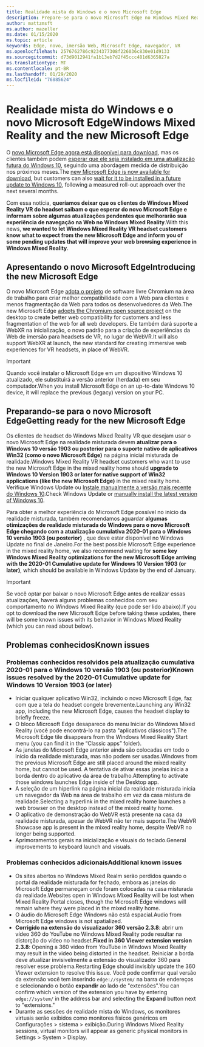 ```yaml
---
title: Realidade mista do Windows e o novo Microsoft Edge
description: Prepare-se para o novo Microsoft Edge no Windows Mixed Reality. Inclui alterações esperadas, atualizações a serem verificadas e problemas conhecidos.
author: mattzmsft
ms.author: mazeller
ms.date: 01/15/2020
ms.topic: article
keywords: Edge, novo, imersão Web, Microsoft Edge, navegador, VR
ms.openlocfilehash: 2576762786c9234377308f226036c830e01d9133
ms.sourcegitcommit: d73d9012941fa1b13eb7d2f45ccc481d6365827a
ms.translationtype: MT
ms.contentlocale: pt-BR
ms.lasthandoff: 01/29/2020
ms.locfileid: "76885624"
---
```

# <a name="windows-mixed-reality-and-the-new-microsoft-edge"></a><span data-ttu-id="e1ea6-105">Realidade mista do Windows e o novo Microsoft Edge</span><span class="sxs-lookup"><span data-stu-id="e1ea6-105">Windows Mixed Reality and the new Microsoft Edge</span></span>

<span data-ttu-id="e1ea6-106">O [novo Microsoft Edge agora está disponível para download](https://blogs.windows.com/windowsexperience/?p=173496), mas os clientes também podem [esperar que ele seja instalado em uma atualização futura do Windows 10](https://blogs.windows.com/msedgedev/2020/01/15/upgrading-new-microsoft-edge-79-chromium/), seguindo uma abordagem medida de distribuição nos próximos meses.</span><span class="sxs-lookup"><span data-stu-id="e1ea6-106">The [new Microsoft Edge is now available for download](https://blogs.windows.com/windowsexperience/?p=173496), but customers can also [wait for it to be installed in a future update to Windows 10](https://blogs.windows.com/msedgedev/2020/01/15/upgrading-new-microsoft-edge-79-chromium/), following a measured roll-out approach over the next several months.</span></span> 

<span data-ttu-id="e1ea6-107">Com essa notícia, **queríamos deixar que os clientes do Windows Mixed Reality VR do headset saibam o que esperar do novo Microsoft Edge e informam sobre algumas atualizações pendentes que melhorarão sua experiência de navegação na Web no Windows Mixed Reality**.</span><span class="sxs-lookup"><span data-stu-id="e1ea6-107">With this news, **we wanted to let Windows Mixed Reality VR headset customers know what to expect from the new Microsoft Edge and inform you of some pending updates that will improve your web browsing experience in Windows Mixed Reality**.</span></span>

## <a name="introducing-the-new-microsoft-edge"></a><span data-ttu-id="e1ea6-108">Apresentando o novo Microsoft Edge</span><span class="sxs-lookup"><span data-stu-id="e1ea6-108">Introducing the new Microsoft Edge</span></span>

<span data-ttu-id="e1ea6-109">O novo Microsoft Edge [adota o projeto](https://blogs.windows.com/windowsexperience/2018/12/06/microsoft-edge-making-the-web-better-through-more-open-source-collaboration/) de software livre Chromium na área de trabalho para criar melhor compatibilidade com a Web para clientes e menos fragmentação da Web para todos os desenvolvedores da Web.</span><span class="sxs-lookup"><span data-stu-id="e1ea6-109">The new Microsoft Edge [adopts the Chromium open source project](https://blogs.windows.com/windowsexperience/2018/12/06/microsoft-edge-making-the-web-better-through-more-open-source-collaboration/) on the desktop to create better web compatibility for customers and less fragmentation of the web for all web developers.</span></span> <span data-ttu-id="e1ea6-110">Ele também dará suporte a WebXR na inicialização, o novo padrão para a criação de experiências da Web de imersão para headsets de VR, no lugar de WebVR.</span><span class="sxs-lookup"><span data-stu-id="e1ea6-110">It will also support WebXR at launch, the new standard for creating immersive web experiences for VR headsets, in place of WebVR.</span></span>

>[!IMPORTANT]
><span data-ttu-id="e1ea6-111">Quando você instalar o Microsoft Edge em um dispositivo Windows 10 atualizado, ele substituirá a versão anterior (herdada) em seu computador.</span><span class="sxs-lookup"><span data-stu-id="e1ea6-111">When you install Microsoft Edge on an up-to-date Windows 10 device, it will replace the previous (legacy) version on your PC.</span></span>

## <a name="getting-ready-for-the-new-microsoft-edge"></a><span data-ttu-id="e1ea6-112">Preparando-se para o novo Microsoft Edge</span><span class="sxs-lookup"><span data-stu-id="e1ea6-112">Getting ready for the new Microsoft Edge</span></span>

<span data-ttu-id="e1ea6-113">Os clientes de headset do Windows Mixed Reality VR que desejam usar o novo Microsoft Edge na realidade misturada devem **atualizar para o Windows 10 versão 1903 ou posterior para o suporte nativo de aplicativos Win32 (como o novo Microsoft Edge)** na página inicial misturada de realidade.</span><span class="sxs-lookup"><span data-stu-id="e1ea6-113">Windows Mixed Reality VR headset customers who want to use the new Microsoft Edge in the mixed reality home should **upgrade to Windows 10 Version 1903 or later for native support of Win32 applications (like the new Microsoft Edge)** in the mixed reality home.</span></span> <span data-ttu-id="e1ea6-114">Verifique Windows Update ou [Instale manualmente a versão mais recente do Windows 10](https://www.microsoft.com/en-us/software-download/windows10).</span><span class="sxs-lookup"><span data-stu-id="e1ea6-114">Check Windows Update or [manually install the latest version of Windows 10](https://www.microsoft.com/en-us/software-download/windows10).</span></span>

<span data-ttu-id="e1ea6-115">Para obter a melhor experiência do Microsoft Edge possível no início da realidade misturada, também recomendamos aguardar **algumas otimizações de realidade misturada do Windows para o novo Microsoft Edge chegando com a atualização cumulativa 2020-01 para o Windows 10 versão 1903 (ou posterior)** , que deve estar disponível no Windows Update no final de Janeiro.</span><span class="sxs-lookup"><span data-stu-id="e1ea6-115">For the best possible Microsoft Edge experience in the mixed reality home, we also recommend waiting for **some key Windows Mixed Reality optimizations for the new Microsoft Edge arriving with the 2020-01 Cumulative update for Windows 10 Version 1903 (or later)**, which should be available in Windows Update by the end of January.</span></span>

>[!IMPORTANT]
><span data-ttu-id="e1ea6-116">Se você optar por baixar o novo Microsoft Edge antes de realizar essas atualizações, haverá alguns problemas conhecidos com seu comportamento no Windows Mixed Reality (que pode ser lido abaixo).</span><span class="sxs-lookup"><span data-stu-id="e1ea6-116">If you opt to download the new Microsoft Edge before taking these updates, there will be some known issues with its behavior in Windows Mixed Reality (which you can read about below).</span></span>

## <a name="known-issues"></a><span data-ttu-id="e1ea6-117">Problemas conhecidos</span><span class="sxs-lookup"><span data-stu-id="e1ea6-117">Known issues</span></span>

### <a name="known-issues-resolved-by-the-2020-01-cumulative-update-for-windows-10-version-1903-or-later"></a><span data-ttu-id="e1ea6-118">Problemas conhecidos resolvidos pela atualização cumulativa 2020-01 para o Windows 10 versão 1903 (ou posterior)</span><span class="sxs-lookup"><span data-stu-id="e1ea6-118">Known issues resolved by the 2020-01 Cumulative update for Windows 10 Version 1903 (or later)</span></span>

- <span data-ttu-id="e1ea6-119">Iniciar qualquer aplicativo Win32, incluindo o novo Microsoft Edge, faz com que a tela do headset congele brevemente.</span><span class="sxs-lookup"><span data-stu-id="e1ea6-119">Launching any Win32 app, including the new Microsoft Edge, causes the headset display to briefly freeze.</span></span>
- <span data-ttu-id="e1ea6-120">O bloco Microsoft Edge desaparece do menu Iniciar do Windows Mixed Reality (você pode encontrá-lo na pasta "aplicativos clássicos").</span><span class="sxs-lookup"><span data-stu-id="e1ea6-120">The Microsoft Edge tile disappears from the Windows Mixed Reality Start menu (you can find it in the “Classic apps” folder).</span></span>
- <span data-ttu-id="e1ea6-121">As janelas do Microsoft Edge anterior ainda são colocadas em todo o início da realidade misturada, mas não podem ser usadas.</span><span class="sxs-lookup"><span data-stu-id="e1ea6-121">Windows from the previous Microsoft Edge are still placed around the mixed reality home, but cannot be used.</span></span> <span data-ttu-id="e1ea6-122">A tentativa de ativar essas janelas inicia a borda dentro do aplicativo da área de trabalho.</span><span class="sxs-lookup"><span data-stu-id="e1ea6-122">Attempting to activate those windows launches Edge inside of the Desktop app.</span></span>
- <span data-ttu-id="e1ea6-123">A seleção de um hiperlink na página inicial da realidade misturada inicia um navegador da Web na área de trabalho em vez da casa mistura de realidade.</span><span class="sxs-lookup"><span data-stu-id="e1ea6-123">Selecting a hyperlink in the mixed reality home launches a web browser on the desktop instead of the mixed reality home.</span></span>
- <span data-ttu-id="e1ea6-124">O aplicativo de demonstração do WebVR está presente na casa da realidade misturada, apesar de WebVR não ter mais suporte.</span><span class="sxs-lookup"><span data-stu-id="e1ea6-124">The WebVR Showcase app is present in the mixed reality home, despite WebVR no longer being supported.</span></span>
- <span data-ttu-id="e1ea6-125">Aprimoramentos gerais na inicialização e visuais do teclado.</span><span class="sxs-lookup"><span data-stu-id="e1ea6-125">General improvements to keyboard launch and visuals.</span></span>

### <a name="additional-known-issues"></a><span data-ttu-id="e1ea6-126">Problemas conhecidos adicionais</span><span class="sxs-lookup"><span data-stu-id="e1ea6-126">Additional known issues</span></span>

-   <span data-ttu-id="e1ea6-127">Os sites abertos no Windows Mixed Realm serão perdidos quando o portal da realidade misturada for fechado, embora as janelas do Microsoft Edge permaneçam onde foram colocadas na casa misturada da realidade.</span><span class="sxs-lookup"><span data-stu-id="e1ea6-127">Websites open in Windows Mixed Reality will be lost when Mixed Reality Portal closes, though the Microsoft Edge windows will remain where they were placed in the mixed reality home.</span></span>
-   <span data-ttu-id="e1ea6-128">O áudio do Microsoft Edge Windows não está espacial.</span><span class="sxs-lookup"><span data-stu-id="e1ea6-128">Audio from Microsoft Edge windows is not spatialized.</span></span>
-   <span data-ttu-id="e1ea6-129">**Corrigido na extensão do visualizador 360 versão 2.3.8**: abrir um vídeo 360 do YouTube no Windows Mixed Reality pode resultar na distorção do vídeo no headset.</span><span class="sxs-lookup"><span data-stu-id="e1ea6-129">**Fixed in 360 Viewer extension version 2.3.8**: Opening a 360 video from YouTube in Windows Mixed Reality may result in the video being distorted in the headset.</span></span> <span data-ttu-id="e1ea6-130">Reiniciar a borda deve atualizar invisivelmente a extensão do visualizador 360 para resolver esse problema.</span><span class="sxs-lookup"><span data-stu-id="e1ea6-130">Restarting Edge should invisibly update the 360 Viewer extension to resolve this issue.</span></span> <span data-ttu-id="e1ea6-131">Você pode confirmar qual versão da extensão você tem inserindo `edge://system/` na barra de endereços e selecionando o botão **expandir** ao lado de "extensões".</span><span class="sxs-lookup"><span data-stu-id="e1ea6-131">You can confirm which version of the extension you have by entering `edge://system/` in the address bar and selecting the **Expand** button next to "extensions."</span></span>
-   <span data-ttu-id="e1ea6-132">Durante as sessões de realidade mista do Windows, os monitores virtuais serão exibidos como monitores físicos genéricos em Configurações > sistema > exibição.</span><span class="sxs-lookup"><span data-stu-id="e1ea6-132">During Windows Mixed Reality sessions, virtual monitors will appear as generic physical monitors in Settings > System > Display.</span></span>



